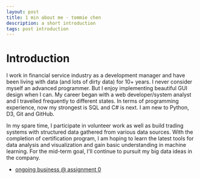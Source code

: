 ```yaml
---
layout: post
title: 1 min about me - tommie chen
description: a short introduction
tags: post introduction
---
```


# Introduction #

I work in financial service industry as a development manager and have been living with data (and lots of dirty data) for 10+ years. I never consider myself an advanced programmer. But I enjoy implementing beautiful GUI design when I can. My career began with a web developer/system analyst and I travelled frequently to different states. In terms of programming experience, now my strongest is SQL and C# is next. I am new to Python, D3, Git and GitHub. 

In my spare time, I participate in volunteer work as well as build trading systems with structured data gathered from various data sources. With the completion of certification program, I am hoping to learn the latest tools for data analysis and visualization and gain basic understanding in machine learning. For the mid-term goal, I'll continue to pursuit my big data ideas in the company.

- [ongoing business @ assignment 0](http://tc2680.github.io/assignment_0)
